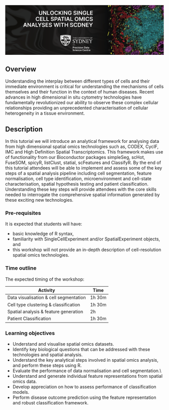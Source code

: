
<img src="vignettes/images/banner.png" style="border: 0px"/>

## Overview

Understanding the interplay between different types of cells and their immediate environment is critical for understanding the mechanisms of cells themselves and their function in the context of human diseases. Recent advances in high dimensional in situ cytometry technologies have fundamentally revolutionized our ability to observe these complex cellular relationships providing an unprecedented characterisation of cellular heterogeneity in a tissue environment.

## Description

In this tutorial we will introduce an analytical framework for analysing data from high dimensional spatial omics technologies such as, CODEX, CycIF, IMC and High Definition Spatial Transcriptomics. This framework makes use of functionality from our Bioconductor packages simpleSeg, scHot, FuseSOM, spicyR, listClust, statial, scFeatures and ClassifyR. By the end of this tutorial attendees will be able to implement and assess some of the key steps of a spatial analysis pipeline including cell segmentation, feature normalisation, cell type identification, microenvironment and cell-state characterisation, spatial hypothesis testing and patient classification. Understanding these key steps will provide attendees with the core skills needed to interrogate the comprehensive spatial information generated by these exciting new technologies.

### Pre-requisites

It is expected that students will have:

-   basic knowledge of R syntax,
-   familiarity with SingleCellExperiment and/or SpatialExperiment objects, and
-   this workshop will not provide an in-depth description of cell-resolution spatial omics technologies.

### Time outline

The expected timing of the workshop:

| Activity                               | Time   |
|----------------------------------------|--------|
| Data visualisation & cell segmentation | 1h 30m |
| Cell type clustering & classification  | 1h 30m |
| Spatial analysis & feature generation  | 2h     |
| Patient Classification                 | 1h 30m |

### Learning objectives

-   Understand and visualise spatial omics datasets.
-   Identify key biological questions that can be addressed with these technologies and spatial analysis.
-   Understand the key analytical steps involved in spatial omics analysis, and perform these steps using R.
-   Evaluate the performance of data normalisation and cell segmentation.\
-   Understand and generate individual feature representations from spatial omics data.
-   Develop appreciation on how to assess performance of classification models.
-   Perform disease outcome prediction using the feature representation and robust classification framework.
